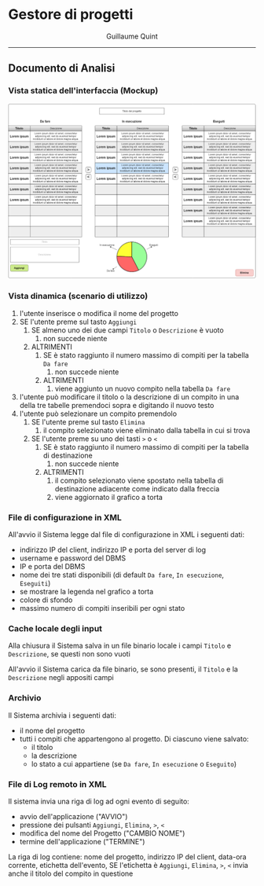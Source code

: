 # Gestore di progetti

<p style="text-align: center;">Guillaume Quint</p>

---

## Documento di Analisi

### Vista statica dell'interfaccia (Mockup)

![Vista Statica](VistaStatica.png)

### Vista dinamica (scenario di utilizzo)

1. l'utente inserisce o modifica il nome del progetto
2. SE l'utente preme sul tasto `Aggiungi`
   1. SE almeno uno dei due campi `Titolo` o `Descrizione` è vuoto
      1. non succede niente
   2. ALTRIMENTI
      1. SE è stato raggiunto il numero massimo di compiti per la tabella `Da fare`
         1. non succede niente
      2. ALTRIMENTI
         1. viene aggiunto un nuovo compito nella tabella `Da fare`
3. l'utente può modificare il titolo o la descrizione di un compito in una della tre tabelle premendoci sopra e digitando il nuovo testo
4. l'utente può selezionare un compito premendolo
   1. SE l'utente preme sul tasto `Elimina`
      1. il compito selezionato viene eliminato dalla tabella in cui si trova
   2. SE l'utente preme su uno dei tasti `>` o `<`
      1. SE è stato raggiunto il numero massimo di compiti per la tabella di destinazione
         1. non succede niente
      2. ALTRIMENTI
         1. il compito selezionato viene spostato nella tabella di destinazione adiacente come indicato dalla freccia
         2. viene aggiornato il grafico a torta 

### File di configurazione in XML

All'avvio il Sistema legge dal file di configurazione in XML i seguenti dati:

- indirizzo IP del client, indirizzo IP e porta del server di log
- username e password del DBMS
- IP e porta del DBMS
- nome dei tre stati disponibili (di default `Da fare`, `In esecuzione`, `Eseguiti`)
- se mostrare la legenda nel grafico a torta
- colore di sfondo
- massimo numero di compiti inseribili per ogni stato

### Cache locale degli input

Alla chiusura il Sistema salva in un file binario locale i campi `Titolo` e `Descrizione`, se questi non sono vuoti

All'avvio il Sistema carica da file binario, se sono presenti, il `Titolo` e la `Descrizione` negli appositi campi

### Archivio

Il Sistema archivia i seguenti dati:

- il nome del progetto
- tutti i compiti che appartengono al progetto. Di ciascuno viene salvato:
  - il titolo
  - la descrizione
  - lo stato a cui appartiene (se `Da fare`, `In esecuzione` o `Eseguito`)

### File di Log remoto in XML

Il sistema invia una riga di log ad ogni evento di seguito:

- avvio dell'applicazione ("AVVIO")
- pressione dei pulsanti `Aggiungi`, `Elimina`, `>`, `<`
- modifica del nome del Progetto ("CAMBIO NOME")
- termine dell'applicazione ("TERMINE")

La riga di log contiene: nome del progetto, indirizzo IP del client, data-ora corrente, etichetta dell'evento, SE l'etichetta è  `Aggiungi`, `Elimina`, `>`, `<` invia anche il titolo del compito in questione

